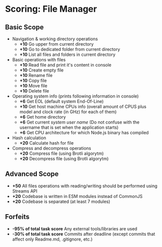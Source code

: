 # Scoring: File Manager

## Basic Scope

- Navigation & working directory operations
    - **+10** Go upper from current directory
    - **+10** Go to dedicated folder from current directory
    - **+10** List all files and folders in current directory
- Basic operations with files
    - **+10** Read file and print it's content in console
    - **+10** Create empty file
    - **+10** Rename file
    - **+10** Copy file
    - **+10** Move file
    - **+10** Delete file
- Operating system info (prints following information in console)
    - **+6** Get EOL (default system End-Of-Line)
    - **+10** Get host machine CPUs info (overall amount of CPUS plus model and clock rate (in GHz) for each of them)
    - **+6** Get home directory
    - **+6** Get current *system user name* (Do not confuse with the username that is set when the application starts)
    - **+6** Get CPU architecture for which Node.js binary has compiled
- Hash calculation
    - **+20** Calculate hash for file 
- Compress and decompress operations
    - **+20** Compress file (using Brotli algorytm)
    - **+20** Decompress file (using Brotli algorytm)

## Advanced Scope

- **+50** All files operations with reading/writing should be performed using Streams API
- **+20** Codebase is written in ESM modules instead of CommonJS
- **+20** Codebase is separated (at least 7 modules)

## Forfeits

- **-95% of total task score** Any external tools/libraries are used
- **-30% of total task score** Commits after deadline (except commits that affect only Readme.md, .gitignore, etc.)